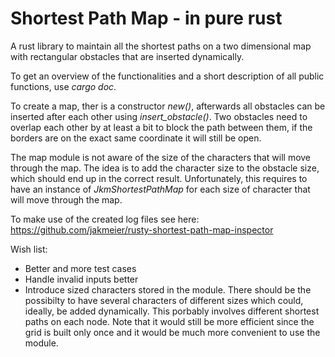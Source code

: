 # Shortest Path Map - in pure rust
A rust library to maintain all the shortest paths on a two dimensional map with rectangular obstacles that are inserted dynamically.

To get an overview of the functionalities and a short description of all public functions, use *cargo doc*.

To create a map, ther is a constructor *new()*, afterwards all obstacles can be inserted after each other using *insert_obstacle()*. Two obstacles need to overlap each other by at least a bit to block the path between them, if the borders are on the exact same coordinate it will still be open. 

The map module is not aware of the size of the characters that will move through the map. The idea is to add the character size to the obstacle size, which should end up in the correct result. Unfortunately, this requires to have an instance of *JkmShortestPathMap* for each size of character that will move through the map. 

To make use of the created log files see here: https://github.com/jakmeier/rusty-shortest-path-map-inspector

Wish list:
 - Better and more test cases
 - Handle invalid inputs better
 - Introduce sized characters stored in the module. There should be the possibilty to have several characters of different sizes which could, ideally, be added dynamically. This porbably involves different shortest paths on each node. Note that it would still be more efficient since the grid is built only once and it would be much more convenient to use the module.
